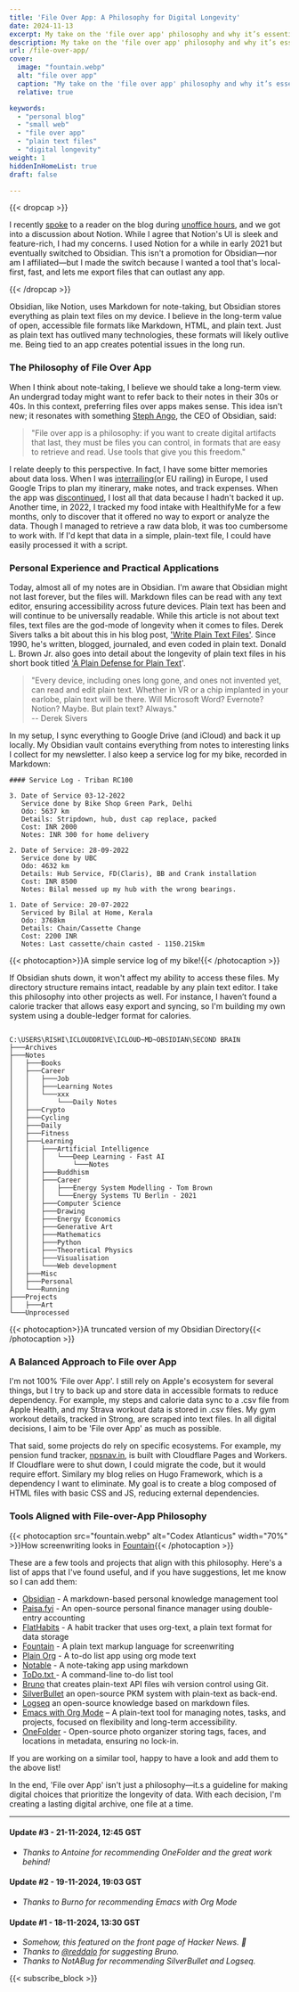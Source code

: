 ```yaml
---
title: 'File Over App: A Philosophy for Digital Longevity'
date: 2024-11-13
excerpt: My take on the 'file over app' philosophy and why it’s essential for keeping my data resilient and built to last.
description: My take on the 'file over app' philosophy and why it’s essential for keeping my data resilient and built to last.
url: /file-over-app/
cover:
  image: "fountain.webp"
  alt: "file over app"
  caption: "My take on the 'file over app' philosophy and why it’s essential for keeping my data resilient and built to last."
  relative: true

keywords:
  - "personal blog"
  - "small web"
  - "file over app"
  - "plain text files"
  - "digital longevity"
weight: 1
hiddenInHomeList: true
draft: false

---
```


{{< dropcap >}}


I recently [spoke](/meet/1) to a reader on the blog during [unoffice hours](/unoffice-hours), and we got into a discussion about Notion. While I agree that Notion's UI is sleek and feature-rich, I had my concerns. I used Notion for a while in early 2021 but eventually switched to Obsidian. This isn't a promotion for Obsidian—nor am I affiliated—but I made the switch because I wanted a tool that's local-first, fast, and lets me export files that can outlast any app.

{{< /dropcap >}}


Obsidian, like Notion, uses Markdown for note-taking, but Obsidian stores everything as plain text files on my device. I believe in the long-term value of open, accessible file formats like Markdown, HTML, and plain text. Just as plain text has outlived many technologies, these formats will likely outlive me. Being tied to an app creates potential issues in the long run.

### The Philosophy of File Over App

When I think about note-taking, I believe we should take a long-term view. An undergrad today might want to refer back to their notes in their 30s or 40s. In this context, preferring files over apps makes sense. This idea isn't new; it resonates with something [Steph Ango](https://stephango.com/file-over-app), the CEO of Obsidian, said:

>"File over app is a philosophy: if you want to create digital artifacts that last, they must be files you can control, in formats that are easy to retrieve and read. Use tools that give you this freedom."

I relate deeply to this perspective. In fact, I have some bitter memories about data loss. When I was [interrailing](https://en.wikipedia.org/wiki/Interrail)(or EU railing) in Europe, I used Google Trips to plan my itinerary, make notes, and track expenses. When the app was [discontinued](https://en.wikipedia.org/wiki/Google_Travel), I lost all that data because I hadn't backed it up. Another time, in 2022, I tracked my food intake with HealthifyMe for a few months, only to discover that it offered no way to export or analyze the data. Though I managed to retrieve a raw data blob, it was too cumbersome to work with. If I'd kept that data in a simple, plain-text file, I could have easily processed it with a script.

### Personal Experience and Practical Applications
Today, almost all of my notes are in Obsidian. I'm aware that Obsidian might not last forever, but the files will. Markdown files can be read with any text editor, ensuring accessibility across future devices. Plain text has been and will continue to be universally readable. While this article is not about text files, text files are the god-mode of longevity when it comes to files. Derek Sivers talks a bit about this in his blog post, ['Write Plain Text Files'](https://sive.rs/plaintext). Since 1990, he's written, blogged, journaled, and even coded in plain text. Donald L. Brown Jr. also goes into detail about the longevity of plain text files in his short book titled ['A Plain Defense for Plain Text](https://plaintext.bearblog.dev/a-plain-defense-for-plain-text/)'.

>"Every device, including ones long gone, and ones not invented yet, can read and edit plain text. Whether in VR or a chip implanted in your earlobe, plain text will be there. Will Microsoft Word? Evernote? Notion? Maybe. But plain text? Always."  
-- Derek Sivers


In my setup, I sync everything to Google Drive (and iCloud) and back it up locally. My Obsidian vault contains everything from notes to interesting links I collect for my newsletter. I also keep a service log for my bike, recorded in Markdown:



```
#### Service Log - Triban RC100

3. Date of Service 03-12-2022
   Service done by Bike Shop Green Park, Delhi
   Odo: 5637 km
   Details: Stripdown, hub, dust cap replace, packed
   Cost: INR 2000
   Notes: INR 300 for home delivery
   
2. Date of Service: 28-09-2022
   Service done by UBC
   Odo: 4632 km
   Details: Hub Service, FD(Claris), BB and Crank installation
   Cost: INR 8500
   Notes: Bilal messed up my hub with the wrong bearings.
   
1. Date of Service: 20-07-2022 
   Serviced by Bilal at Home, Kerala
   Odo: 3768km
   Details: Chain/Cassette Change
   Cost: 2200 INR
   Notes: Last cassette/chain casted - 1150.215km

```
{{< photocaption>}}A simple service log of my bike!{{< /photocaption >}}


If Obsidian shuts down, it won't affect my ability to access these files. My directory structure remains intact, readable by any plain text editor. I take this philosophy into other projects as well. For instance, I haven’t found a calorie tracker that allows easy export and syncing, so I'm building my own system using a double-ledger format for calories.




```

C:\USERS\RISHI\ICLOUDDRIVE\ICLOUD~MD~OBSIDIAN\SECOND BRAIN
├───Archives
├───Notes
│   ├───Books
│   ├───Career
│   │   ├───Job
│   │   ├───Learning Notes
│   │   └───xxx
│   │       └───Daily Notes
│   ├───Crypto
│   ├───Cycling
│   ├───Daily
│   ├───Fitness
│   ├───Learning
│   │   ├───Artificial Intelligence
│   │   │   └───Deep Learning - Fast AI
│   │   │       └───Notes
│   │   ├───Buddhism
│   │   ├───Career
│   │   │   ├───Energy System Modelling - Tom Brown
│   │   │   └───Energy Systems TU Berlin - 2021
│   │   ├───Computer Science
│   │   ├───Drawing
│   │   ├───Energy Economics
│   │   ├───Generative Art
│   │   ├───Mathematics
│   │   ├───Python
│   │   ├───Theoretical Physics
│   │   ├───Visualisation
│   │   └───Web development
│   ├───Misc
│   ├───Personal
│   └───Running
├───Projects
│   ├───Art
└───Unprocessed

```
{{< photocaption>}}A truncated version of my Obsidian Directory{{< /photocaption >}}


### A Balanced Approach to File over App
I'm not 100% 'File over App'. I still rely on Apple's ecosystem for several things, but I try to back up and store data in accessible formats to reduce dependency. For example, my steps and calorie data sync to a .csv file from Apple Health, and my Strava workout data is stored in .csv files. My gym workout details, tracked in Strong, are scraped into text files. In all digital decisions, I aim to be 'File over App' as much as possible.

That said, some projects do rely on specific ecosystems. For example, my pension fund tracker, [npsnav.in](https://npsnav.in), is built with Cloudflare Pages and Workers. If Cloudflare were to shut down, I could migrate the code, but it would require effort. Similary my blog relies on Hugo Framework, which is a dependency I want to eliminate. My goal is to create a blog composed of HTML files with basic CSS and JS, reducing external dependencies.

### Tools Aligned with File-over-App Philosophy

{{< photocaption src="fountain.webp" alt="Codex Atlanticus" width="70%" >}}How screenwriting looks in [Fountain](https://fountain.io/){{< /photocaption >}}


These are a few tools and projects that align with this philosophy. Here's a list of apps that I've found useful, and if you have suggestions, let me know so I can add them:


- [Obsidian](https://fountain.io/) - A markdown-based personal knowledge management tool
- [Paisa.fyi](https://paisa.fyi) - An open-source personal finance manager using double-entry accounting
- [FlatHabits](https://flathabits.com/) - A habit tracker that uses org-text, a plain text format for data storage
- [Fountain](https://fountain.io/) - A plain text markup language for screenwriting
- [Plain Org](https://plainorg.com/) - A to-do list app using org mode text
- [Notable](https://notable.app/) - A note-taking app using markdown
- [ToDo.txt ](http://todotxt.org/)- A command-line to-do list tool
- [Bruno](https://www.usebruno.com/manifesto) that creates plain-text API files wih version control using Git. 
- [SilverBullet](https://silverbullet.md/) an open-source PKM system with plain-text as back-end.
- [Logseq](https://logseq.com/) an open-source knowledge based on markdown files.
- [Emacs with Org Mode](https://orgmode.org/) – A plain-text tool for managing notes, tasks, and projects, focused on flexibility and long-term accessibility.
- [OneFolder](https://onefolder.app/) - Open-source photo organizer storing tags, faces, and locations in metadata, ensuring no lock-in.


If you are working on a similar tool, happy to have a look and add them to the above list!

In the end, 'File over App' isn't just a philosophy—it.s a guideline for making digital choices that prioritize the longevity of data. With each decision, I'm creating a lasting digital archive, one file at a time.

---

#### Update #3 - 21-11-2024, 12:45 GST
- _Thanks to Antoine for recommending OneFolder and the great work behind!_

#### Update #2 - 19-11-2024, 19:03 GST
- _Thanks to Burno for recommending Emacs with Org Mode_

#### Update #1 - 18-11-2024, 13:30 GST

- _Somehow, this featured on the front page of Hacker News. 🎉_
- _Thanks to [@reddalo](https://news.ycombinator.com/user?id=reddalo) for suggesting Bruno._
- _Thanks to NotABug for recommending SilverBullet and Logseq._




{{< subscribe_block >}}


